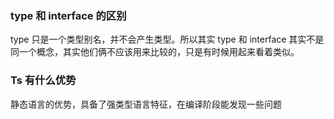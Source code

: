 ### type 和 interface 的区别
type 只是一个类型别名，并不会产生类型。所以其实 type 和 interface 其实不是同一个概念，其实他们俩不应该用来比较的，只是有时候用起来看着类似。

### Ts 有什么优势
静态语言的优势，具备了强类型语言特征，在编译阶段能发现一些问题